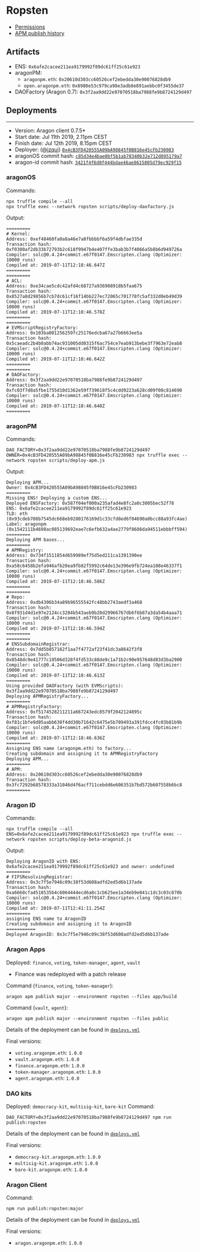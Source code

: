 # Ropsten

- [Permissions](./permissions.yml)
- [APM publish history](./deploys.yml)

## Artifacts

- ENS: `0x6afe2cacee211ea9179992f89dc61ff25c61e923`
- aragonPM:
  - `aragonpm.eth`: `0x20610d303cc60526cef2ebedda30e90076828db9`
  - `open.aragonpm.eth`:
  `0x8980e53c979ca98e3adb8e891aebbc0f3455de37`
- DAOFactory (Aragon 0.7): `0x3f2aa9dd22e97070518ba7988fe9b8724129d497`

## Deployments

-----------

- Version: Aragon client 0.7.5*
- Start date: Jul 11th 2019, 2.11pm CEST
- Finish date: Jul 12th 2019, 8.15pm CEST
- Deployer: ([@izqui](https://github.com/izqui)) [`0x4cB3FD420555A09bA98845f0B816e45cFb230983`](https://ropsten.etherscan.io/address/0x4cB3FD420555A09bA98845f0B816e45cFb230983)
- aragonOS commit hash: [`c85d34e4bae0bf5b1ab78340b32e712d895179a7`](https://github.com/aragon/aragonOS/tree/c85d34e4bae0bf5b1ab78340b32e712d895179a7)
- aragon-id commit hash: [`3421f4f6d0f444bdae46ae8615805d79ec929f15`](https://github.com/aragon/aragon-id/tree/3421f4f6d0f444bdae46ae8615805d79ec929f15)

### aragonOS

Commands:
```
npx truffle compile --all
npx truffle exec --network ropsten scripts/deploy-daofactory.js
```

Output:
```
=========
# Kernel:
Address: 0xef48460fa0a8a46e7a8fbbbbf6a59f4dbfae335d
Transaction hash: 0xf0300af2db33b72793b2c618f9947b4e407ffe3bab3b7f4066a5b8b6d949726a
Compiler: solc@0.4.24+commit.e67f0147.Emscripten.clang (Optimizer: 10000 runs)
Compiled at: 2019-07-11T12:18:46.647Z
=========
=========
# ACL:
Address: 0xe34cae5cdc42afd4c68727a936908918b5faa675
Transaction hash: 0x8527a8d29856b7cb7dc61cf16f14bb227ec72065c701778fc5af332d0eb49d39
Compiler: solc@0.4.24+commit.e67f0147.Emscripten.clang (Optimizer: 10000 runs)
Compiled at: 2019-07-11T12:18:46.578Z
=========
=========
# EVMScriptRegistryFactory:
Address: 0x103ba001256259fc25176edcba67a27b6663ee5a
Transaction hash: 0x5caeadc2b4b0abb74ac931005dd0315f6ac754ce7eab913bebe3f7963e72eab8
Compiler: solc@0.4.24+commit.e67f0147.Emscripten.clang (Optimizer: 10000 runs)
Compiled at: 2019-07-11T12:18:46.642Z
=========
=========
# DAOFactory:
Address: 0x3f2aa9dd22e97070518ba7988fe9b8724129d497
Transaction hash: 0xfc03f7d8a5fbe1755d10d1362e59f739618f5c4cdd9223a628cd09f08c814690
Compiler: solc@0.4.24+commit.e67f0147.Emscripten.clang (Optimizer: 10000 runs)
Compiled at: 2019-07-11T12:18:46.640Z
=========
```

### aragonPM

Commands:
```
DAO_FACTORY=0x3f2aa9dd22e97070518ba7988fe9b8724129d497 OWNER=0x4cB3FD420555A09bA98845f0B816e45cFb230983 npx truffle exec --network ropsten scripts/deploy-apm.js
```

Output:
```
Deploying APM...
Owner: 0x4cB3FD420555A09bA98845f0B816e45cFb230983
=========
Missing ENS! Deploying a custom ENS...
Deployed ENSFactory: 0x587f04ef000a235afad4e8fc2a0c3005bec52f78
ENS: 0x6afe2cacee211ea9179992f89dc61ff25c61e923
TLD: eth (0x93cdeb708b7545dc668eb9280176169d1c33cfd8ed6f04690a0bcc88a93fc4ae)
Label: aragonpm (0x1542111b4698ac085139692eae7c6efb632a4ae2779f8686da94511ebbbff594)
=========
Deploying APM bases...
=========
# APMRegistry:
Address: 0x734f1511854d659989ef75d5ed211ca1391390ee
Transaction hash: 0xa58c6458b2efa946afb20ea9fb82f5992c64de13e396e9fb724ea108e46337f1
Compiler: solc@0.4.24+commit.e67f0147.Emscripten.clang (Optimizer: 10000 runs)
Compiled at: 2019-07-11T12:18:46.586Z
=========
=========
# Repo:
Address: 0xdb4306b34a89b96555542fc48bb2743aedf3a468
Transaction hash: 0x8f931d4d1e97e2124cc3284b543aeb9b20d29966767db6f6b87a3da54b4aaa71
Compiler: solc@0.4.24+commit.e67f0147.Emscripten.clang (Optimizer: 10000 runs)
Compiled at: 2019-07-11T12:18:46.594Z
=========
=========
# ENSSubdomainRegistrar:
Address: 0x7dd5b857162f1aa7f4772af23f41dc3a8642f3f8
Transaction hash: 0x0548dc9e41777c10506d328f4fd533c88de9c1a71b2c90e957648d83d3ba2900
Compiler: solc@0.4.24+commit.e67f0147.Emscripten.clang (Optimizer: 10000 runs)
Compiled at: 2019-07-11T12:18:46.613Z
=========
Using provided DAOFactory (with EVMScripts): 0x3f2aa9dd22e97070518ba7988fe9b8724129d497
Deploying APMRegistryFactory...
=========
# APMRegistryFactory:
Address: 0xf5174528211211a667243edc8579f2042124895c
Transaction hash: 0xf81c1bfe9d05aabb630f4dd30b71642c6475e5b709493a391fdcc4fc03b81b9b
Compiler: solc@0.4.24+commit.e67f0147.Emscripten.clang (Optimizer: 10000 runs)
Compiled at: 2019-07-11T12:18:46.636Z
=========
Assigning ENS name (aragonpm.eth) to factory...
Creating subdomain and assigning it to APMRegistryFactory
Deploying APM...
=========
# APM:
Address: 0x20610d303cc60526cef2ebedda30e90076828db9
Transaction hash: 0x3fc7292b68578333a31046d4f6acf711cebdd6e606351b7bd572b607558b6bc8
=========
```

### Aragon ID

Commands:

```
npx truffle compile --all
ENS=0x6afe2cacee211ea9179992f89dc61ff25c61e923 npx truffle exec --network ropsten scripts/deploy-beta-aragonid.js
```

Output:

```
Deploying AragonID with ENS: 0x6afe2cacee211ea9179992f89dc61ff25c61e923 and owner: undefined
=========
# FIFSResolvingRegistrar:
Address: 0x3c7f5e7946c09c38f53d608adfd2ed5d6b137ade
Transaction hash: 0xa6660cfa4518535b4c6064444ecd6a8c1cb625ee1a34eb9e041c1dc3c03c870b
Compiler: solc@0.4.24+commit.e67f0147.Emscripten.clang (Optimizer: 10000 runs)
Compiled at: 2019-07-11T12:41:11.254Z
=========
assigning ENS name to AragonID
Creating subdomain and assigning it to AragonID
===========
Deployed AragonID: 0x3c7f5e7946c09c38f53d608adfd2ed5d6b137ade
```

### Aragon Apps

Deployed: `finance`, `voting`, `token-manager`, `agent`, `vault`

- Finance was redeployed with a patch release

Command (`finance`, `voting`, `token-manager`):
```
aragon apm publish major --environment ropsten --files app/build
```

Command (`vault`, `agent`):
```
aragon apm publish major --environment ropsten --files public
```

Details of the deployment can be found in [`deploys.yml`](./deploys.yml)

Final versions:

- `voting.aragonpm.eth`: `1.0.0`
- `vault.aragonpm.eth`: `1.0.0`
- `finance.aragonpm.eth`: `1.0.0`
- `token-manager.aragonpm.eth`: `1.0.0`
- `agent.aragonpm.eth`: `1.0.0`

### DAO kits

Deployed: `democracy-kit`, `multisig-kit`, `bare-kit`
Command:
```
DAO_FACTORY=0x3f2aa9dd22e97070518ba7988fe9b8724129d497 npm run publish:ropsten
```

Details of the deployment can be found in [`deploys.yml`](./deploys.yml)

Final versions:

- `democracy-kit.aragonpm.eth`: `1.0.0`
- `multisig-kit.aragonpm.eth`: `1.0.0`
- `bare-kit.aragonpm.eth`: `1.0.0`

### Aragon Client

Command:
```
npm run publish:ropsten:major
```

Details of the deployment can be found in [`deploys.yml`](./deploys.yml)

Final versions:

- `aragon.aragonpm.eth`: `1.0.0`